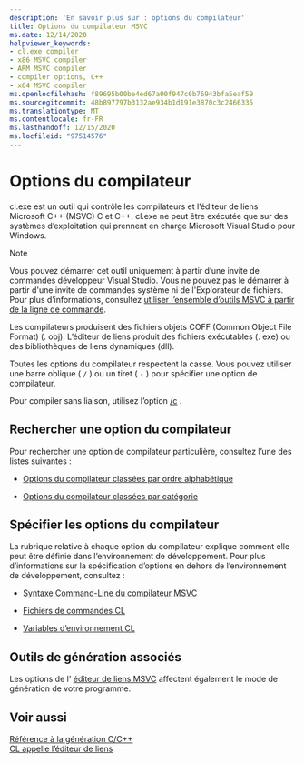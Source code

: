 ```yaml
---
description: 'En savoir plus sur : options du compilateur'
title: Options du compilateur MSVC
ms.date: 12/14/2020
helpviewer_keywords:
- cl.exe compiler
- x86 MSVC compiler
- ARM MSVC compiler
- compiler options, C++
- x64 MSVC compiler
ms.openlocfilehash: f89695b00be4ed67a00f947c6b76943bfa5eaf59
ms.sourcegitcommit: 48b897797b3132ae934b1d191e3870c3c2466335
ms.translationtype: MT
ms.contentlocale: fr-FR
ms.lasthandoff: 12/15/2020
ms.locfileid: "97514576"
---
```

# <a name="compiler-options"></a>Options du compilateur

cl.exe est un outil qui contrôle les compilateurs et l’éditeur de liens Microsoft C++ (MSVC) C et C++. cl.exe ne peut être exécutée que sur des systèmes d’exploitation qui prennent en charge Microsoft Visual Studio pour Windows.

> [!NOTE]
> Vous pouvez démarrer cet outil uniquement à partir d’une invite de commandes développeur Visual Studio. Vous ne pouvez pas le démarrer à partir d'une invite de commandes système ni de l'Explorateur de fichiers. Pour plus d’informations, consultez [utiliser l’ensemble d’outils MSVC à partir de la ligne de commande](../building-on-the-command-line.md).

Les compilateurs produisent des fichiers objets COFF (Common Object File Format) (. obj). L’éditeur de liens produit des fichiers exécutables (. exe) ou des bibliothèques de liens dynamiques (dll).

Toutes les options du compilateur respectent la casse. Vous pouvez utiliser une barre oblique ( `/` ) ou un tiret ( `-` ) pour spécifier une option de compilateur.

Pour compiler sans liaison, utilisez l’option [/c](c-compile-without-linking.md) .

## <a name="find-a-compiler-option"></a>Rechercher une option du compilateur

Pour rechercher une option de compilateur particulière, consultez l’une des listes suivantes :

- [Options du compilateur classées par ordre alphabétique](compiler-options-listed-alphabetically.md)

- [Options du compilateur classées par catégorie](compiler-options-listed-by-category.md)

## <a name="specify-compiler-options"></a>Spécifier les options du compilateur

La rubrique relative à chaque option du compilateur explique comment elle peut être définie dans l’environnement de développement. Pour plus d’informations sur la spécification d’options en dehors de l’environnement de développement, consultez :

- [Syntaxe Command-Line du compilateur MSVC](compiler-command-line-syntax.md)

- [Fichiers de commandes CL](cl-command-files.md)

- [Variables d’environnement CL](cl-environment-variables.md)

## <a name="related-build-tools"></a>Outils de génération associés

Les options de l' [éditeur de liens MSVC](linker-options.md) affectent également le mode de génération de votre programme.

## <a name="see-also"></a>Voir aussi

[Référence à la génération C/C++](c-cpp-building-reference.md)<br/>
[CL appelle l’éditeur de liens](cl-invokes-the-linker.md)
